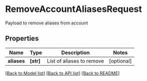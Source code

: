 # RemoveAccountAliasesRequest

Payload to remove aliases from account

## Properties
Name | Type | Description | Notes
------------ | ------------- | ------------- | -------------
**aliases** | **[str]** | List of aliases to remove | [optional] 

[[Back to Model list]](../README.md#documentation-for-models) [[Back to API list]](../README.md#documentation-for-api-endpoints) [[Back to README]](../README.md)


